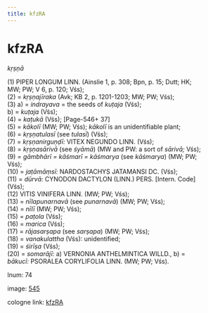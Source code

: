 ```yaml
---
title: kfzRA
---
```


# kfzRA

<i>kṛṣṇā</i>  <div n="P" />(1) <bot>PIPER LONGUM LINN.</bot> (Ainslie 1, p. 308; Bpn, p. 15; Dutt; HK; <div n="lb" />MW; PW; V 6, p. 120; Vśs); <div n="P" />(2) = <i>kṛṣṇajīraka</i> (Avk; KB 2, p. 1201-1203; MW; PW; Vśs); <div n="P" />(3) a) = <i>indrayava</i> = the seeds of <i>kuṭaja</i> (Vśs); <div n="lb" />b) = <i>kuṭaja</i> (Vśs); <div n="P" />(4) = <i>kaṭukā</i> (Vśs); [Page-546+ 37] <div n="P" />(5) = <i>kākolī</i> (MW; PW; Vśs); <i>kākolī</i> is an unidentifiable plant; <div n="P" />(6) = <i>kṛṣṇatulasī</i> (see <i>tulasī</i>) (Vśs); <div n="P" />(7) = <i>kṛṣṇanirguṇḍī:</i> <bot>VITEX NEGUNDO LINN.</bot> (Vśs); <div n="P" />(8) = <i>kṛṣṇasārivā</i> (see <i>śyāmā</i>) (MW and PW: a sort of <i>sārivā;</i> Vśs); <div n="P" />(9) = <i>gāmbhārī = kāśmarī = kāśmarya</i> (see <i>kāśmarya</i>) (MW; PW; <div n="lb" />Vśs); <div n="P" />(10) = <i>jaṭāmāṃsī:</i> <bot>NARDOSTACHYS JATAMANSI DC.</bot> (Vśs); <div n="P" />(11) = <i>dūrvā:</i> <bot>CYNODON DACTYLON (LINN.) PERS.</bot> [Intern. Code] <div n="lb" />(Vśs); <div n="P" />(12) <bot>VITIS VINIFERA LINN.</bot> (MW; PW; Vśs); <div n="P" />(13) = <i>nīlapunarnavā</i> (see <i>punarnavā</i>) (MW; PW; Vśs); <div n="P" />(14) = <i>nīlī</i> (MW; PW; Vśs); <div n="P" />(15) = <i>paṭola</i> (Vśs); <div n="P" />(16) = <i>marica</i> (Vśs); <div n="P" />(17) = <i>rājasarṣapa</i> (see <i>sarṣapa</i>) (MW; PW; Vśs); <div n="P" />(18) = <i>vanakulattha</i> (Vśs): unidentified; <div n="P" />(19) = <i>śirīṣa</i> (Vśs); <div n="P" />(20) = <i>somarājī:</i> a) <bot>VERNONIA ANTHELMINTICA WILLD.</bot>, b) = <div n="lb" /><i>bākucī:</i> <bot>PSORALEA CORYLIFOLIA LINN.</bot> (MW; PW; Vśs).

lnum: 74

image: [545](https://www.sanskrit-lexicon.uni-koeln.de/scans/csl-apidev/servepdf.php?dict=snp&page=545)

cologne link: [kfzRA](https://sanskrit-lexicon.uni-koeln.de/scans/csl-apidev/getword.php?dict=snp&key=kfzRA)

